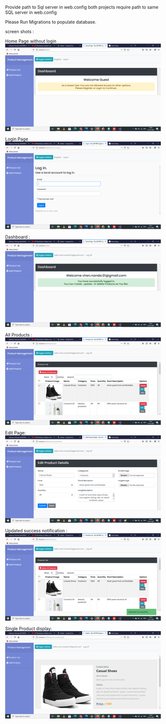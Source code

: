 Provide path to Sql server in web.config
both projects require path to same SQL server in web.config

Please Run Migrations to populate database.


screen shots :

Home Page without login 
![Alt text](screenshots/ss1.png)

Login Page
![Alt text](screenshots/ss2Login.png)

Dashboard :
![Alt text](screenshots/ss3dashboard.png)

All Products :
![Alt text](screenshots/ss4Allproducts.png)

Edit Page:
![Alt text](screenshots/ss5Edit.png)

Updated success notification :
![Alt text](screenshots/ss6updateMessage.png)

Single Product display:
![Alt text](screenshots/ss7ViewProduct.png)
